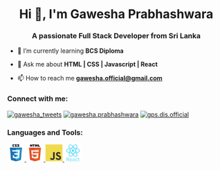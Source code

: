 <h1 align="center">Hi 👋, I'm Gawesha Prabhashwara</h1>
<h3 align="center">A passionate Full Stack Developer from Sri Lanka</h3>

- 🌱 I’m currently learning **BCS Diploma**

- 💬 Ask me about **HTML | CSS | Javascript | React**

- 📫 How to reach me **gawesha.official@gmail.com**

<h3 align="left">Connect with me:</h3>
<p align="left">
<a href="https://twitter.com/gawesha_tweets" target="blank"><img align="center" src="https://raw.githubusercontent.com/rahuldkjain/github-profile-readme-generator/master/src/images/icons/Social/twitter.svg" alt="gawesha_tweets" height="30" width="40" /></a>
<a href="https://fb.com/gawesha.prabhashwara" target="blank"><img align="center" src="https://raw.githubusercontent.com/rahuldkjain/github-profile-readme-generator/master/src/images/icons/Social/facebook.svg" alt="gawesha.prabhashwara" height="30" width="40" /></a>
<a href="https://discord.gg/gps.dis.official" target="blank"><img align="center" src="https://raw.githubusercontent.com/rahuldkjain/github-profile-readme-generator/master/src/images/icons/Social/discord.svg" alt="gps.dis.official" height="30" width="40" /></a>
</p>

<h3 align="left">Languages and Tools:</h3>
<p align="left"> <a href="https://www.w3schools.com/css/" target="_blank" rel="noreferrer"> <img src="https://raw.githubusercontent.com/devicons/devicon/master/icons/css3/css3-original-wordmark.svg" alt="css3" width="40" height="40"/> </a> <a href="https://www.w3.org/html/" target="_blank" rel="noreferrer"> <img src="https://raw.githubusercontent.com/devicons/devicon/master/icons/html5/html5-original-wordmark.svg" alt="html5" width="40" height="40"/> </a> <a href="https://developer.mozilla.org/en-US/docs/Web/JavaScript" target="_blank" rel="noreferrer"> <img src="https://raw.githubusercontent.com/devicons/devicon/master/icons/javascript/javascript-original.svg" alt="javascript" width="40" height="40"/> </a> <a href="https://reactjs.org/" target="_blank" rel="noreferrer"> <img src="https://raw.githubusercontent.com/devicons/devicon/master/icons/react/react-original-wordmark.svg" alt="react" width="40" height="40"/> </a> </p>
